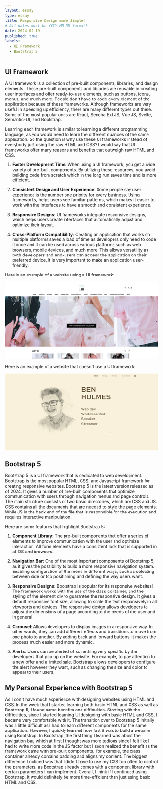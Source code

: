```yaml
---
layout: essay
type: essay
title: Responsive Design made Simple!
# All dates must be YYYY-MM-DD format!
date: 2024-02-19
published: true
labels:
  - UI Framework
  - Bootstrap 5
---
```


## UI Framework

A UI framework is a collection of pre-built components, libraries, and design elements. These pre-built components and libraries are reusable in creating user interfaces and offer ready-to-use elements, such as buttons, icons, menus, and much more. People don't have to code every element of the application because of these frameworks. Although frameworks are very useful in speeding up efficiency, there are many different types out there. Some of the most popular ones are React, Sencha Ext JS, Vue.JS, Svelte, Semantic-UI, and Bootstrap.

Learning each framework is similar to learning a different programming language, as you would need to learn the different nuances of the same application. So the question is why use these UI frameworks instead of everybody just using the raw HTML and CSS? I would say that UI frameworks offer many reasons and benefits that outweigh raw HTML and CSS.

1) **Faster Development Time**: When using a UI framework, you get a wide variety of pre-built components. By utilizing these resources, you avoid building code from scratch which in the long run saves time and is more efficient.
   
2) **Consistent Design and User Experience**: Some people say user experience is the number one priority for every business. Using frameworks, helps users see familiar patterns, which makes it easier to work with the interfaces to have a smooth and consistent experience.
   
3) **Responsive Designs**: UI frameworks integrate responsive designs, which helps users create interfaces that automatically adjust and optimize their layout.
   
4) **Cross-Platform Compatibility**: Creating an application that works on multiple platforms saves a load of time as developers only need to code it once and it can be used across various platforms such as web browsers, mobile devices, and much more. This allows versatility as both developers and end-users can access the application on their preferred device. It is very important to make an application user-friendly.

Here is an example of a website using a UI framework:
<p align="center">
<img width="600px" class="rounded float-start pe-4" src="../img/Chirofish.png">
</p>
Here is an example of a website that doesn't use a UI framework:
<p align="center">
<img width="600px" class="rounded float-start pe-4" src="../img/Ben Holmes.png">
</p>

## Bootstrap 5

Bootstrap 5 is a UI framework that is dedicated to web development. Bootstrap is the most popular HTML, CSS, and Javascript framework for creating responsive websites. Bootstrap 5 is the latest version released as of 2024. It gives a number of pre-built components that optimize communication with users through navigation menus and page controls. The main structure consists of two basic directories, which are CSS and JS. CSS contains all the documents that are needed to style the page elements. While JS is the back end of the file that is responsible for the execution and requires interactive manipulation.

Here are some features that highlight Bootstrap 5:

1) **Component Library**: The pre-built components that offer a series of elements to improve communication with the user and optimize interaction. All form elements have a consistent look that is supported in all OS and browsers.
     
2) **Navigation Bar**: One of the most important components of Bootstrap 5, as it gives the possibility to build a more responsive navigation system. Enabling configuration of the menu in different ways, such as selecting between side or top positioning and defining the way users want.
   
3) **Responsive Designs**: Bootstrap is popular for its responsive websites! The framework works with the use of the class container, and the styling of the element div to guarantee the responsive design. It gives a default responsive font size, allowing to scale the text responsively in all viewports and devices. The responsive design allows developers to adjust the dimensions of a page according to the needs of the user and in general.
   
4) **Carousel**: Allows developers to display images in a responsive way. In other words, they can add different effects and transitions to move from one photo to another. By adding back and forward buttons, it makes the process much easier and more dynamic.

5) **Alerts**: Users can be alerted of something very specific by the developers that pop up on the website. For example, to pay attention to a new offer and a limited sale. Bootstrap allows developers to configure the alert however they want, such as changing the size and color to appeal to their users.
   
## My Personal Experience with Bootstrap 5

As I don't have much experience with designing websites using HTML and CSS. In the week that I started learning both basic HTML and CSS as well as Bootstrap 5, I found some benefits and difficulties. Starting with the difficulties, since I started learning UI designing with basic HTML and CSS, I became very comfortable with it. The transition over to Bootstrap 5 initially was a little difficult as I had to learn different components for the same application. However, I quickly learned how fast it was to build a website using Bootstrap. In Bootstrap, the first thing I learned was about the navigation bar, which at first I thought was more tedious since I felt like I had to write more code in the JS factor but I soon realized the benefit as the framework came with pre-built components. For example, the class container already contains padding and aligns my content. The biggest difference I noticed was that I didn't have to use my CSS too often to control the parameters, as Bootstrap already comes with a component library with certain parameters I can implement. Overall, I think if I continued using Bootstrap, it would definitely be more time-efficient than just using basic HTML and CSS.
